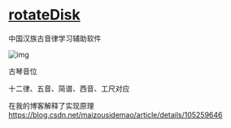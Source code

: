 # [rotateDisk](https://github.com/Holsey/rotateDisk) 
中国汉族古音律学习辅助软件

![img](https://imgconvert.csdnimg.cn/aHR0cDovL3Zpc3RhcnkuZ2l0ZWUuaW8vaW1nYmVkL2dpZmhvbWVfNDk2eDUxNS5naWY#pic_center)

古琴音位

十二律、五音、简谱、西音、工尺对应

在我的博客解释了实现原理
https://blog.csdn.net/maizousidemao/article/details/105259646
